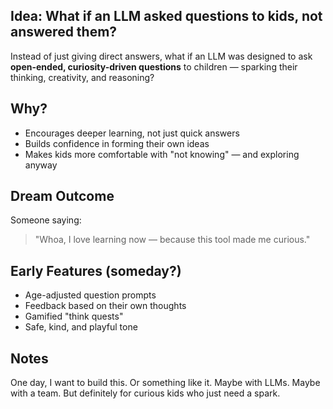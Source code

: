 ## Idea: What if an LLM asked questions to kids, not answered them?

Instead of just giving direct answers, what if an LLM was designed to ask **open-ended, curiosity-driven questions** to children — sparking their thinking, creativity, and reasoning?

## Why?
- Encourages deeper learning, not just quick answers
- Builds confidence in forming their own ideas
- Makes kids more comfortable with "not knowing" — and exploring anyway

## Dream Outcome
Someone saying:
> "Whoa, I love learning now — because this tool made me curious."

## Early Features (someday?)
- Age-adjusted question prompts
- Feedback based on their own thoughts
- Gamified "think quests"
- Safe, kind, and playful tone

## Notes
One day, I want to build this. Or something like it. Maybe with LLMs. Maybe with a team. But definitely for curious kids who just need a spark.
